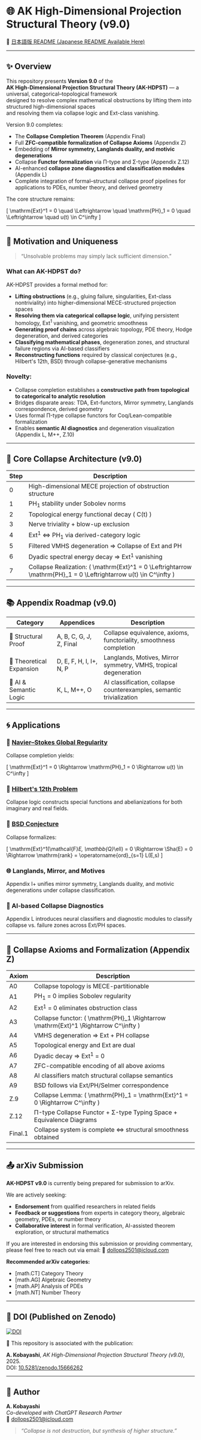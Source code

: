 # 🌐 AK High-Dimensional Projection Structural Theory (v9.0)

📄 [日本語版 README (Japanese README Available Here)](README_jp.md)

---

## ✨ Overview

This repository presents **Version 9.0** of the  
**AK High-Dimensional Projection Structural Theory (AK-HDPST)** — a universal, categorical–topological framework  
designed to resolve complex mathematical obstructions by lifting them into structured high-dimensional spaces  
and resolving them via collapse logic and Ext-class vanishing.

Version 9.0 completes:

- The **Collapse Completion Theorem** (Appendix Final)
- Full **ZFC-compatible formalization of Collapse Axioms** (Appendix Z)
- Embedding of **Mirror symmetry, Langlands duality, and motivic degenerations**
- Collapse **Functor formalization** via Π-type and Σ-type (Appendix Z.12)
- AI-enhanced **collapse zone diagnostics and classification modules** (Appendix L)
- Complete integration of formal–structural collapse proof pipelines for applications to PDEs, number theory, and derived geometry

The core structure remains:

\[
\mathrm{Ext}^1 = 0 \quad \Leftrightarrow \quad \mathrm{PH}_1 = 0 \quad \Leftrightarrow \quad u(t) \in C^\infty
\]

---

## 🎯 Motivation and Uniqueness

> “Unsolvable problems may simply lack sufficient dimension.”

### What can AK-HDPST do?

AK-HDPST provides a formal method for:

- **Lifting obstructions** (e.g., gluing failure, singularities, Ext-class nontriviality) into higher-dimensional MECE-structured projection spaces
- **Resolving them via categorical collapse logic**, unifying persistent homology, Ext$^1$ vanishing, and geometric smoothness
- **Generating proof chains** across algebraic topology, PDE theory, Hodge degeneration, and derived categories
- **Classifying mathematical phases**, degeneration zones, and structural failure regions via AI-based classifiers
- **Reconstructing functions** required by classical conjectures (e.g., Hilbert's 12th, BSD) through collapse-generative mechanisms

### Novelty:

- Collapse completion establishes a **constructive path from topological to categorical to analytic resolution**
- Bridges disparate areas: TDA, Ext-functors, Mirror symmetry, Langlands correspondence, derived geometry
- Uses formal Π-type collapse functors for Coq/Lean-compatible formalization
- Enables **semantic AI diagnostics** and degeneration visualization (Appendix L, M++, Z.10)

---

## 🧠 Core Collapse Architecture (v9.0)

| Step | Description |
|------|-------------|
| 0 | High-dimensional MECE projection of obstruction structure |
| 1 | PH$_1$ stability under Sobolev norms |
| 2 | Topological energy functional decay \( C(t) \) |
| 3 | Nerve triviality + blow-up exclusion |
| 4 | Ext$^1$ ⇔ PH$_1$ via derived-category logic |
| 5 | Filtered VMHS degeneration ⇒ Collapse of Ext and PH |
| 6 | Dyadic spectral energy decay ⇒ Ext$^1$ vanishing |
| 7 | Collapse Realization: \( \mathrm{Ext}^1 = 0 \Leftrightarrow \mathrm{PH}_1 = 0 \Leftrightarrow u(t) \in C^\infty \)

---

## 📚 Appendix Roadmap (v9.0)

| Category | Appendices | Description |
|----------|------------|-------------|
| 🔺 Structural Proof | A, B, C, G, J, Z, Final | Collapse equivalence, axioms, functoriality, smoothness completion |
| 🔧 Theoretical Expansion | D, E, F, H, I, I+, N, P | Langlands, Motives, Mirror symmetry, VMHS, tropical degeneration |
| 🌿 AI & Semantic Logic | K, L, M++, O | AI classification, collapse counterexamples, semantic trivialization |

---

## 🌀 Applications

### 🔵 [Navier–Stokes Global Regularity](https://github.com/Kobayashi2501/navier-stokes-global-regularity)

Collapse completion yields:

\[
\mathrm{Ext}^1 = 0 \Rightarrow \mathrm{PH}_1 = 0 \Rightarrow u(t) \in C^\infty
\]

### 🔹 [Hilbert's 12th Problem](https://github.com/Kobayashi2501/Structural-Proof-of-Hilbert-s-12th-Problem-via-Categorical-Degeneration-in-AK-HDPST)

Collapse logic constructs special functions and abelianizations for both imaginary and real fields.

### 💎 [BSD Conjecture](https://github.com/Kobayashi2501/Structural-Proof-of-the-BSD-Conjecture-via-AK-Theory)

Collapse formalizes:

\[
\mathrm{Ext}^1(\mathcal{F}_E, \mathbb{Q}_\ell) = 0 \Rightarrow \Sha(E) = 0 \Rightarrow \mathrm{rank} = \operatorname{ord}_{s=1} L(E,s)
\]

### 🌐 Langlands, Mirror, and Motives

Appendix I+ unifies mirror symmetry, Langlands duality, and motivic degenerations under collapse classification.

### 🤖 AI-based Collapse Diagnostics

Appendix L introduces neural classifiers and diagnostic modules to classify collapse vs. failure zones across Ext/PH spaces.

---

## 📄 Collapse Axioms and Formalization (Appendix Z)

| Axiom | Description |
|-------|-------------|
| A0 | Collapse topology is MECE-partitionable |
| A1 | PH$_1$ = 0 implies Sobolev regularity |
| A2 | Ext$^1$ = 0 eliminates obstruction class |
| A3 | Collapse functor: \( \mathrm{PH}_1 \Rightarrow \mathrm{Ext}^1 \Rightarrow C^\infty \) |
| A4 | VMHS degeneration ⇒ Ext + PH collapse |
| A5 | Topological energy and Ext are dual |
| A6 | Dyadic decay ⇒ Ext$^1$ = 0 |
| A7 | ZFC-compatible encoding of all above axioms |
| A8 | AI classifiers match structural collapse semantics |
| A9 | BSD follows via Ext/PH/Selmer correspondence |
| Z.9 | Collapse Lemma: \( \mathrm{PH}_1 = \mathrm{Ext}^1 = 0 \Rightarrow C^\infty \) |
| Z.12 | Π-type Collapse Functor + Σ-type Typing Space + Equivalence Diagrams |
| Final.1 | Collapse system is complete ⇔ structural smoothness obtained |

---

## 📤 arXiv Submission

**AK-HDPST v9.0** is currently being prepared for submission to arXiv.

We are actively seeking:
- **Endorsement** from qualified researchers in related fields
- **Feedback or suggestions** from experts in category theory, algebraic geometry, PDEs, or number theory
- **Collaborative interest** in formal verification, AI-assisted theorem exploration, or structural mathematics

If you are interested in endorsing this submission or providing commentary,  
please feel free to reach out via email: 📧 dollops2501@icloud.com

**Recommended arXiv categories:**
- [math.CT] Category Theory  
- [math.AG] Algebraic Geometry  
- [math.AP] Analysis of PDEs  
- [math.NT] Number Theory

---

## 🔗 DOI (Published on Zenodo)

[![DOI](https://zenodo.org/badge/DOI/10.5281/zenodo.15666262.svg)](https://doi.org/10.5281/zenodo.15666262)

📄 This repository is associated with the publication:

**A. Kobayashi**, *AK High-Dimensional Projection Structural Theory (v9.0)*, 2025.  
DOI: [10.5281/zenodo.15666262](https://doi.org/10.5281/zenodo.15666262)

---

## 📩 Author

**A. Kobayashi**  
_Co-developed with ChatGPT Research Partner_  
📧 dollops2501@icloud.com

> *“Collapse is not destruction, but synthesis of higher structure.”*
